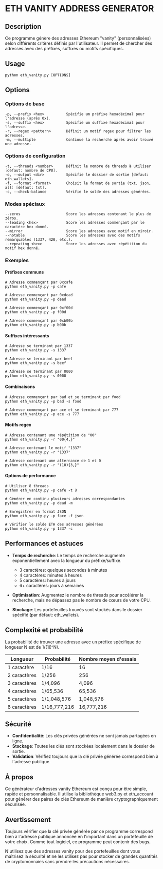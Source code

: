 # ETH VANITY ADDRESS GENERATOR

## Description
Ce programme génère des adresses Ethereum "vanity" (personnalisées) selon différents critères définis par l'utilisateur. Il permet de chercher des adresses avec des préfixes, suffixes ou motifs spécifiques.

## Usage
```
python eth_vanity.py [OPTIONS]
```

## Options

### Options de base
```
-p, --prefix <hex>          Spécifie un préfixe hexadécimal pour l'adresse (après 0x).
-s, --suffix <hex>          Spécifie un suffixe hexadécimal pour l'adresse.
-r, --regex <pattern>       Définit un motif regex pour filtrer les adresses.
-m, --multiple              Continue la recherche après avoir trouvé une adresse.
```

### Options de configuration
```
-t, --threads <number>      Définit le nombre de threads à utiliser [défaut: nombre de CPU].
-o, --output <dir>          Spécifie le dossier de sortie [défaut: eth_wallets].
-f, --format <format>       Choisit le format de sortie (txt, json, all) [défaut: txt].
-c, --check-balance         Vérifie le solde des adresses générées.
```

### Modes spéciaux
```
--zeros                     Score les adresses contenant le plus de zéros.
--leading <hex>             Score les adresses commençant par le caractère hex donné.
--mirror                    Score les adresses avec motif en miroir.
--notable                   Score les adresses avec des motifs remarquables (1337, 420, etc.).
--repeating <hex>           Score les adresses avec répétition du motif hex donné.
```

### Exemples

#### Préfixes communs
```
# Adresse commençant par 0xcafe
python eth_vanity.py -p cafe

# Adresse commençant par 0xdead
python eth_vanity.py -p dead

# Adresse commençant par 0xf00d
python eth_vanity.py -p f00d

# Adresse commençant par 0xb00b
python eth_vanity.py -p b00b
```

#### Suffixes intéressants
```
# Adresse se terminant par 1337
python eth_vanity.py -s 1337

# Adresse se terminant par beef
python eth_vanity.py -s beef

# Adresse se terminant par 0000
python eth_vanity.py -s 0000
```

#### Combinaisons
```
# Adresse commençant par bad et se terminant par food
python eth_vanity.py -p bad -s food

# Adresse commençant par ace et se terminant par 777
python eth_vanity.py -p ace -s 777
```

#### Motifs regex
```
# Adresse contenant une répétition de "00"
python eth_vanity.py -r "00{4,}"

# Adresse contenant le motif "1337"
python eth_vanity.py -r "1337"

# Adresse contenant une alternance de 1 et 0
python eth_vanity.py -r "(10){3,}"
```

#### Options de performance
```
# Utiliser 8 threads
python eth_vanity.py -p cafe -t 8

# Générer en continu plusieurs adresses correspondantes
python eth_vanity.py -p dead -m

# Enregistrer en format JSON
python eth_vanity.py -p face -f json

# Vérifier le solde ETH des adresses générées
python eth_vanity.py -p 1337 -c
```

## Performances et astuces

- **Temps de recherche**: Le temps de recherche augmente exponentiellement avec la longueur du préfixe/suffixe.
  - 3 caractères: quelques secondes à minutes
  - 4 caractères: minutes à heures
  - 5 caractères: heures à jours
  - 6+ caractères: jours à semaines

- **Optimisation**: Augmentez le nombre de threads pour accélérer la recherche, mais ne dépassez pas le nombre de cœurs de votre CPU.

- **Stockage**: Les portefeuilles trouvés sont stockés dans le dossier spécifié (par défaut: eth_wallets).

## Complexité et probabilité

La probabilité de trouver une adresse avec un préfixe spécifique de longueur N est de 1/(16^N).

| Longueur  | Probabilité  | Nombre moyen d'essais |
|-----------|--------------|----------------------|
| 1 caractère | 1/16        | 16                   |
| 2 caractères | 1/256      | 256                  |
| 3 caractères | 1/4,096    | 4,096                |
| 4 caractères | 1/65,536   | 65,536               |
| 5 caractères | 1/1,048,576| 1,048,576            |
| 6 caractères | 1/16,777,216| 16,777,216          |

## Sécurité

- **Confidentialité**: Les clés privées générées ne sont jamais partagées en ligne.
- **Stockage**: Toutes les clés sont stockées localement dans le dossier de sortie.
- **Validation**: Vérifiez toujours que la clé privée générée correspond bien à l'adresse publique.

## À propos

Ce générateur d'adresses vanity Ethereum est conçu pour être simple, rapide et personnalisable. Il utilise la bibliothèque web3.py et eth_account pour générer des paires de clés Ethereum de manière cryptographiquement sécurisée.

## Avertissement

Toujours vérifier que la clé privée générée par ce programme correspond bien à l'adresse publique annoncée en l'important dans un portefeuille de votre choix. Comme tout logiciel, ce programme peut contenir des bugs.

N'utilisez que des adresses vanity pour des portefeuilles dont vous maîtrisez la sécurité et ne les utilisez pas pour stocker de grandes quantités de cryptomonnaies sans prendre les précautions nécessaires.
